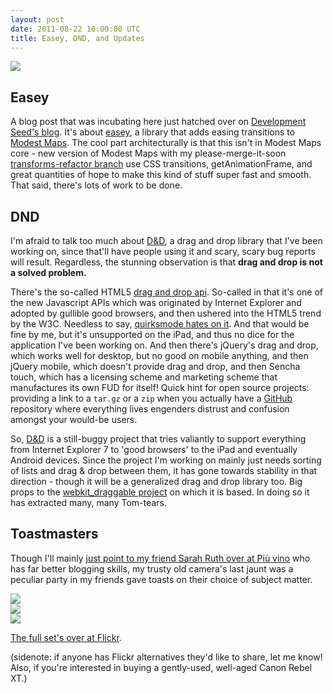 ```yaml
---
layout: post
date: 2011-08-22 10:00:00 UTC
title: Easey, DND, and Updates
---
```


<img src='http://farm7.static.flickr.com/6060/5901989395_ab86fb62e2_m.jpg' class='inset-right' />

## Easey

A blog post that was incubating here just hatched over on [Development Seed's blog](http://developmentseed.org/blog/2011/aug/23/easey-smooth-transitions-web-maps). It's about
[easey](http://mapbox.github.com/easey/), a library that adds easing transitions
to [Modest Maps](http://github.com/stamen/modestmaps-js). The cool part architecturally
is that this isn't in Modest Maps core - new version of Modest Maps with my
please-merge-it-soon [transforms-refactor branch](https://github.com/stamen/modestmaps-js/tree/transforms-refactor) use
CSS transitions, getAnimationFrame, and great quantities of hope to make this
kind of stuff super fast and smooth. That said, there's lots of work to be done.

## DND

I'm afraid to talk too much about [D&D](https://github.com/tmcw/dnd), a
drag and drop library that I've been working on, since that'll have people
using it and scary, scary bug reports will result. Regardless, the stunning
observation is that **drag and drop is not a solved problem.**

There's the so-called HTML5 [drag and drop api](http://dev.w3.org/html5/spec/dnd.html).
So-called in that it's one of the new Javascript APIs which was originated by
Internet Explorer and adopted by gullible good browsers, and then ushered into
the HTML5 trend by the W3C. Needless to say, [quirksmode hates on it](http://www.quirksmode.org/js/dragdrop.html).
And that would be fine by me, but it's unsupported on the iPad, and thus
no dice for the application I've been working on. And then there's
jQuery's drag and drop, which works well for desktop, but no good on mobile
anything, and then jQuery mobile, which doesn't provide drag and drop, and then
Sencha touch, which has a licensing scheme and marketing scheme that
manufactures its own FUD for itself! Quick hint for open source projects:
providing a link to a `tar.gz` or a `zip` when you actually have a
[GitHub](http://github.com) repository where everything lives engenders
distrust and confusion amongst your would-be users.

So, [D&D](http://github.com/tmcw/dnd) is a still-buggy project that tries
valiantly to support everything from Internet Explorer 7 to 'good browsers'
to the iPad and eventually Android devices. Since the project I'm working on
mainly just needs sorting of lists and drag & drop between them, it has
gone towards stability in that direction - though it will be a generalized
drag and drop library too. Big props to the [webkit_draggable project](http://www.gotproject.com/blog/post2.html) on which it is based. In doing so it has extracted many,
many Tom-tears.

## Toastmasters

Though I'll mainly [just point to my friend Sarah Ruth over at Più vino](http://piuvino.blogspot.com/2011/08/toast-masters.html)
who has far better blogging skills, my trusty old camera's last jaunt was a peculiar
party in my friends gave toasts on their choice of subject matter.

<div class='shutter-300'>
<img src='http://farm7.static.flickr.com/6081/6063838497_48b31d7099_z.jpg'>
</div>

<div class='shutter-300'>
<img src='http://farm7.static.flickr.com/6070/6070400772_d52f2a87e3_z.jpg'>
</div>

<div class='shutter-300'>
<img src='http://farm7.static.flickr.com/6061/6063839631_34d0cc729a_z.jpg'>
</div>

[The full set's over at Flickr](http://www.flickr.com/photos/tmcw/sets/72157627356666197/with/6069868633/).

(sidenote: if anyone has Flickr alternatives they'd like to share, let me know!
Also, if you're interested in buying a gently-used, well-aged Canon Rebel XT.)
